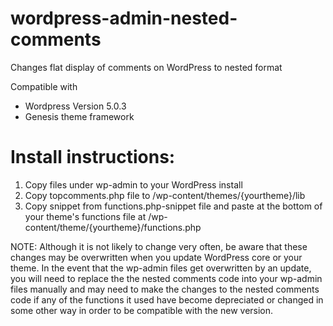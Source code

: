# wordpress-admin-nested-comments
Changes flat display of comments on WordPress to nested format

Compatible with
 - Wordpress Version 5.0.3
 - Genesis theme framework

# Install instructions:
1. Copy files under wp-admin to your WordPress install
2. Copy topcomments.php file to /wp-content/themes/{yourtheme}/lib
3. Copy snippet from functions.php-snippet file and paste at the bottom of your theme's functions file at /wp-content/theme/{yourtheme}/functions.php

NOTE: Although it is not likely to change very often, be aware that these changes may be overwritten when you update WordPress core or your theme.  In the event that the wp-admin files get overwritten by an update, you will need to replace the the nested comments code into your wp-admin files manually and may need to make the changes to the nested comments code if any of the functions it used have become depreciated or changed in some other way in order to be compatible with the new version.
